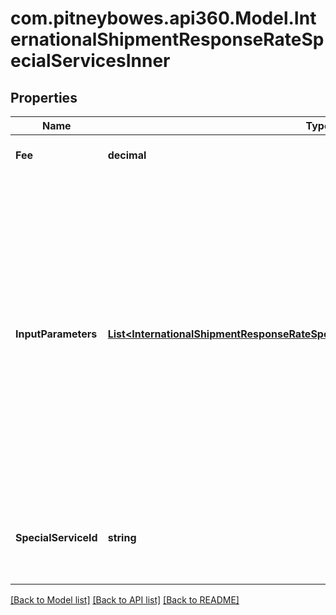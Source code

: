 # com.pitneybowes.api360.Model.InternationalShipmentResponseRateSpecialServicesInner

## Properties

Name | Type | Description | Notes
------------ | ------------- | ------------- | -------------
**Fee** | **decimal** | The amount of the special service. | [optional] 
**InputParameters** | [**List&lt;InternationalShipmentResponseRateSpecialServicesInnerInputParametersInner&gt;**](InternationalShipmentResponseRateSpecialServicesInnerInputParametersInner.md) | &gt;-The parameters to set for the special service, such as an insurance value or a receipt-number format. This is required if the specialservice requires input parameters. If a special service does not require input parameters, you can either leave out the array or pass an empty array. | [optional] 
**SpecialServiceId** | **string** | This is the unique identifier given to various specialservice, which is used while Rating. | [optional] 

[[Back to Model list]](../README.md#documentation-for-models) [[Back to API list]](../README.md#documentation-for-api-endpoints) [[Back to README]](../README.md)

